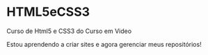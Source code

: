 # HTML5eCSS3
 Curso de Html5 e CSS3 do Curso em Video


Estou aprendendo a criar sites e agora gerenciar meus repositórios!